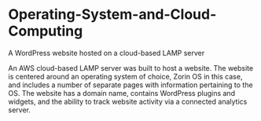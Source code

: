 # Operating-System-and-Cloud-Computing
A WordPress website hosted on a cloud-based LAMP server

An AWS cloud-based LAMP server was built to host a website. The website is centered around an operating system of choice, Zorin OS in this case, and includes a number of separate pages with information pertaining to the OS. The website has a domain name, contains WordPress plugins and widgets, and the ability to track website activity via a connected analytics server.
